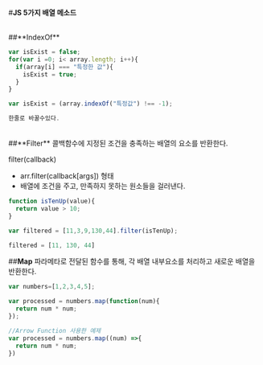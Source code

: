 #**JS 5가지 배열 메소드**

<br>
##**IndexOf**

```javascript
var isExist = false;
for(var i =0; i< array.length; i++){
  if(array[i] === "특정한 값"){
    isExist = true;
  }
}

var isExist = (array.indexOf("특정값") !== -1);

한줄로 바꿀수있다.

```
<br>
##**Filter**
콜백함수에 지정된 조건을 충족하는 배열의 요소를 반환한다.<br>

filter(callback)<br>
- arr.filter(callback[args]) 형태
- 배열에 조건을 주고, 만족하지 못하는 원소들을 걸러낸다.

```javascript
function isTenUp(value){
  return value > 10;
}

var filtered = [11,3,9,130,44].filter(isTenUp);

filtered = [11, 130, 44]
```

##**Map**
파라메타로 전달된 함수를 통해, 각 배열 내부요소를 처리하고 새로운 배열을 반환한다.<br>

```javascript
var numbers=[1,2,3,4,5];

var processed = numbers.map(function(num){
  return num * num;
});

//Arrow Function 사용한 예제
var processed = numbers.map((num) =>{
  return num * num;
})
```
